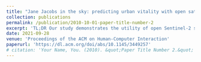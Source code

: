 ```yaml
---
title: "Jane Jacobs in the sky: predicting urban vitality with open satellite data"
collection: publications
permalink: /publication/2010-10-01-paper-title-number-2
excerpt: 'TL;DR Our study demonstrates the utility of open Sentinel-2 satellite imagery in assessing the vitality of diverse city neighborhoods. This reinforces renowned urban theory by  Jane Jacobs, identifying key elements that foster pedestrian activity and vibrant neighborhoods.'
date: 2021-09-28
venue: 'Proceedings of the ACM on Human-Computer Interaction'
paperurl: 'https://dl.acm.org/doi/abs/10.1145/3449257'
# citation: 'Your Name, You. (2010). &quot;Paper Title Number 2.&quot; <i>Journal 1</i>. 1(2).'
---
```

<!-- This paper is about the number 2. The number 3 is left for future work.

[Download paper here](http://academicpages.github.io/files/paper2.pdf) -->

<!-- Recommended citation: Your Name, You. (2010). "Paper Title Number 2." <i>Journal 1</i>. 1(2). -->